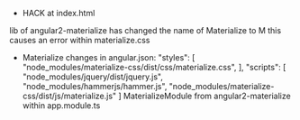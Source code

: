 * HACK
at index.html
<script>window.Materialize = window.M</script>
lib of angular2-materialize has changed the name of Materialize to M
this causes an error within materialize.css
* Materialize
changes in angular.json:
  "styles": [
    "node_modules/materialize-css/dist/css/materialize.css",
  ],
  "scripts": [
    "node_modules/jquery/dist/jquery.js",
    "node_modules/hammerjs/hammer.js",
    "node_modules/materialize-css/dist/js/materialize.js"
  ]
MaterializeModule from angular2-materialize within app.module.ts